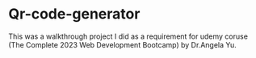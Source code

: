 # Qr-code-generator
This was a walkthrough project I did as a requirement for udemy coruse (The Complete 2023 Web Development Bootcamp) by Dr.Angela Yu.
